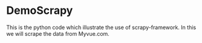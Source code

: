 # DemoScrapy

This is the python code which illustrate the use of scrapy-framework. 
In this we will scrape the data from Myvue.com.
